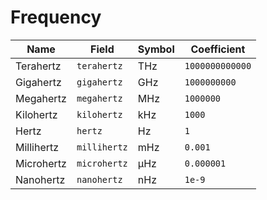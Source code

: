 # Frequency

| Name       | Field        | Symbol | Coefficient     |
| ---------- | ------------ | ------ | --------------- |
| Terahertz  | `terahertz`  | THz    | `1000000000000` |
| Gigahertz  | `gigahertz`  | GHz    | `1000000000`    |
| Megahertz  | `megahertz`  | MHz    | `1000000`       |
| Kilohertz  | `kilohertz`  | kHz    | `1000`          |
| Hertz      | `hertz`      | Hz     | `1`             |
| Millihertz | `millihertz` | mHz    | `0.001`         |
| Microhertz | `microhertz` | µHz    | `0.000001`      |
| Nanohertz  | `nanohertz`  | nHz    | `1e-9`          |
